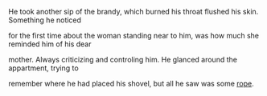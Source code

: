 He took another sip of the brandy, which burned his throat flushed his skin.  Something he noticed

for the first time about the woman standing near to him, was how much she reminded him of his dear

mother.  Always criticizing and controling him.  He glanced around the appartment, trying to

remember where he had placed his shovel, but all he saw was some [rope](hitchcock_rope/rope_hk.md).